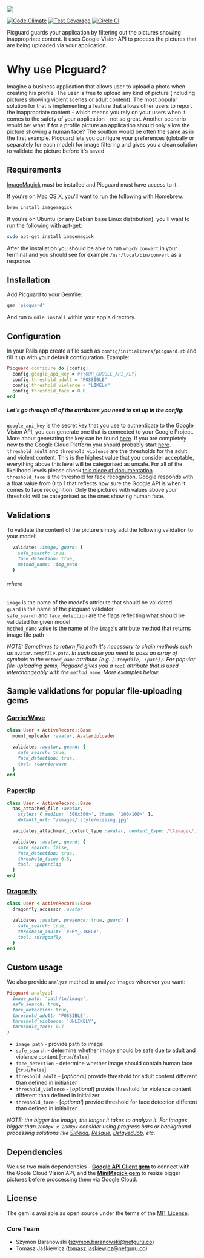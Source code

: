 ![](https://raw.githubusercontent.com/netguru/picguard/master/picguard_logo_rsz.png)   

[![Code Climate](https://codeclimate.com/repos/56cdc29e7220a54948003189/badges/6455466a41f102f5f517/gpa.svg)](https://codeclimate.com/repos/56cdc29e7220a54948003189/feed) [![Test Coverage](https://codeclimate.com/repos/56cdc29e7220a54948003189/badges/6455466a41f102f5f517/coverage.svg)](https://codeclimate.com/repos/56cdc29e7220a54948003189/coverage)
[![Circle CI](https://circleci.com/gh/netguru/picguard.svg?style=svg)](https://circleci.com/gh/netguru/picguard)

Picguard guards your application by filtering out the pictures showing inappropriate content.
It uses Google Vision API to process the pictures that are being uploaded via your application.

# Why use Picguard?
Imagine a business application that allows user to upload a photo when creating his profile. The user is free to upload any kind of picture (including pictures showing violent scenes or adult content). The most popular solution for that is implementing a feature that allows other users to report the inappropriate content - which means you rely on your users when it comes to the safety of your application - not so great. Another scenario would be: what if for a profile picture an application should only allow the picture showing a human face? The soultion would be often the same as in the first example.
Picguard lets you configure your preferences (globally or separately for each model) for image filtering and gives you a clean solution to validate the picture before it's saved.

## Requirements

[ImageMagick](http://www.imagemagick.org) must be installed and Picguard must have access to it.

If you're on Mac OS X, you'll want to run the following with Homebrew:

```bash
brew install imagemagick
```

If you're on Ubuntu (or any Debian base Linux distribution), you'll want to run the following with apt-get:

```bash
sudo apt-get install imagemagick
```

After the installation you should be able to run `which convert` in your terminal and you should see for example `/usr/local/bin/convert` as a response.

## Installation

Add Picguard to your Gemfile:

```ruby
gem 'picguard'
```

And run `bundle install` within your app's directory.

## Configuration
In your Rails app create a file such as `config/initializers/picguard.rb` and fill it up with your default configuration.
Example:

```ruby
Picguard.configure do |config|
  config.google_api_key = #{YOUR_GOOGLE_API_KEY}
  config.threshold_adult = "POSSIBLE"
  config.threshold_violence = "LIKELY"
  config.threshold_face = 0.8
end
```

##### Let's go through all of the attributes you need to set up in the config:

`google_api_key` is the secret key that you use to authenticate to the Google Vision API, you can generate one that is connected to your Google Project. More about generating the key can be found [here](https://cloud.google.com/vision/docs/getting-started#setting_up_an_api_key). If you are completely new to the Google Cloud Platform you should probably start [here](https://cloud.google.com/vision/docs/getting-started).   
`threshold_adult` and `threshold_violence` are the thresholds for the adult and violent content. This is the highest value that you consider acceptable, everything above this level will be categorised as unsafe. For all of the likelihood levels please check [this piece of documentation](https://cloud.google.com/vision/reference/rest/v1/images/annotate#Likelihood).   
`threshold_face` is the threshold for face recognition. Google responds with a float value from 0 to 1 that reflects how sure the Google API is when it comes to face recognition. Only the pictures with values above your threshold will be categorised as the ones showing human face.   

## Validations
To validate the content of the picture simply add the following validation to your model:

```ruby
  validates :image, guard: {
    safe_search: true,
    face_detection: true,
    method_name: :img_path
  }
```
###### where

`image` is the name of the model's attribute that should be validated   
`guard` is the name of the picguard validator  
`safe_search` and `face_detection` are the flags reflecting what should be validated for given model   
`method_name` value is the name of the `image`'s attribute method that returns image file path     

*NOTE: Sometimes to return file path it's necessary to chain methods such as `avatar.tempfile.path`. In such case you need to pass an array of symbols to the `method_name` attribute (e.g. `[:tempfile, :path])`. For popular file-uploading gems, Picguard gives you a `tool` attribute that is used interchangeably with the `method_name`. More examples below.*   

## Sample validations for popular file-uploading gems

### [CarrierWave](https://github.com/carrierwaveuploader/carrierwave)

```ruby
class User < ActiveRecord::Base
  mount_uploader :avatar, AvatarUploader

  validates :avatar, guard: {
    safe_search: true,
    face_detection: true,
    tool: :carrierwave
  }
end
```

### [Paperclip](https://github.com/thoughtbot/paperclip)

```ruby
class User < ActiveRecord::Base
  has_attached_file :avatar,
    styles: { medium: '300x300>', thumb: '100x100>' },
    default_url: "/images/:style/missing.jpg"

  validates_attachment_content_type :avatar, content_type: /\Aimage\/.*\Z/

  validates :avatar, guard: {
    safe_search: false,
    face_detection: true,
    threshold_face: 0.5,
    tool: :paperclip
  }
end
```

### [Dragonfly](https://github.com/markevans/dragonfly)

```ruby
class User < ActiveRecord::Base
  dragonfly_accessor :avatar

  validates :avatar, presence: true, guard: {
    safe_search: true,
    threshold_adult: 'VERY_LIKELY',
    tool: :dragonfly
  }
end
```

## Custom usage

We also provide `analyze` method to analyze images wherever you want:

```ruby
Picguard.analyze(
  image_path: 'path/to/image',
  safe_search: true,
  face_detection: true,
  threshold_adult: 'POSSIBLE',
  threshold_violence: 'UNLIKELY',
  threshold_face: 0.7
)
```

* `image_path` - provide path to image
* `safe_search` - determine whether image should be safe due to adult and violence content [`true`/`false`]
* `face_detection` - determine whether image should contain human face [`true`/`false`]
* `threshold_adult` - [*optional*] provide threshold for adult content different than defined in initializer
* `threshold_violence` - [*optional*] provide threshold for violence content different than defined in initializer
* `threshold_face` - [*optional*] provide threshold for face detection different than defined in initializer

*NOTE: the bigger the image, the longer it takes to analyze it. For images bigger than `2000px x 2000px` consider using progress bars or background processing solutions like [Sidekiq](https://github.com/mperham/sidekiq), [Resque](https://github.com/resque/resque), [DelayedJob](https://github.com/collectiveidea/delayed_job), etc.*

## Dependencies

We use two main dependencies - **[Google API Client gem](https://github.com/google/google-api-ruby-client)** to connect with the Goole Cloud Vision API, and the **[MiniMagick gem](https://github.com/minimagick/minimagick)** to resize bigger pictures before proccessing them via Google Cloud.   

## License

The gem is available as open source under the terms of the [MIT License](http://opensource.org/licenses/MIT).

### Core Team

* Szymon Baranowski (szymon.baranowski@netguru.co)
* Tomasz Jaśkiewicz (tomasz.jaskiewicz@netguru.co)

